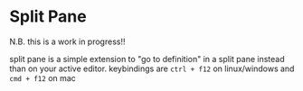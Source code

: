 # Split Pane
N.B. this is a work in progress!!

split pane is a simple extension to "go to definition" in a split pane instead than on your active editor.
keybindings are `ctrl + f12` on linux/windows and `cmd + f12` on mac
